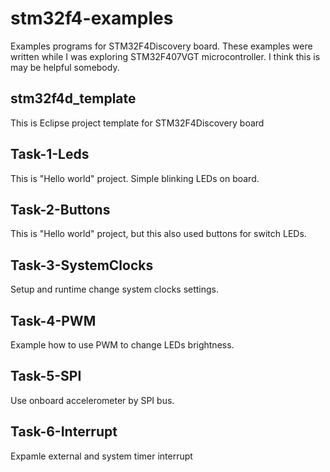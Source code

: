 stm32f4-examples
================

Examples programs for STM32F4Discovery board. These examples were written while I was exploring STM32F407VGT microcontroller. I think this is may be helpful somebody.

stm32f4d_template
-----------------

This is Eclipse project template for STM32F4Discovery board

Task-1-Leds
-----------

This is "Hello world" project. Simple blinking LEDs on board.

Task-2-Buttons
--------------

This is "Hello world" project, but this also used buttons for switch LEDs.

Task-3-SystemClocks
-------------------

Setup and runtime change system clocks settings.

Task-4-PWM
----------

Example how to use PWM to change LEDs brightness.

Task-5-SPI
----------

Use onboard accelerometer by SPI bus.

Task-6-Interrupt
----------------

Expamle external and system timer interrupt